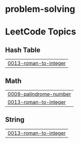 # problem-solving
<!---LeetCode Topics Start-->
# LeetCode Topics
## Hash Table
|  |
| ------- |
| [0013-roman-to-integer](https://github.com/AfnanAli537/problem-solving/tree/master/0013-roman-to-integer) |
## Math
|  |
| ------- |
| [0009-palindrome-number](https://github.com/AfnanAli537/problem-solving/tree/master/0009-palindrome-number) |
| [0013-roman-to-integer](https://github.com/AfnanAli537/problem-solving/tree/master/0013-roman-to-integer) |
## String
|  |
| ------- |
| [0013-roman-to-integer](https://github.com/AfnanAli537/problem-solving/tree/master/0013-roman-to-integer) |
<!---LeetCode Topics End-->